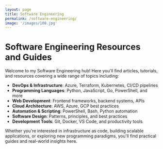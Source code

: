 ```yaml
---
layout: page
title: Software Engineering
permalink: /software-engineering/
image: '/images/100.jpg'
---
```


# Software Engineering Resources and Guides

Welcome to my Software Engineering hub! Here you'll find articles, tutorials, and resources covering a wide range of topics including:

- **DevOps & Infrastructure**: Azure, Terraform, Kubernetes, CI/CD pipelines
- **Programming Languages**: Python, JavaScript, Go, PowerShell, and more
- **Web Development**: Frontend frameworks, backend systems, APIs
- **Cloud Architecture**: AWS, Azure, GCP best practices
- **Automation & Scripting**: PowerShell, Bash, Python automation
- **Software Design**: Patterns, principles, and best practices
- **Development Tools**: Git, Docker, VS Code, and productivity tools

Whether you're interested in infrastructure as code, building scalable applications, or exploring new programming paradigms, you'll find practical guides and real-world insights here.
